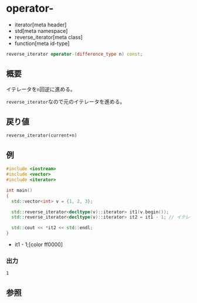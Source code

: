 # operator-
* iterator[meta header]
* std[meta namespace]
* reverse_iterator[meta class]
* function[meta id-type]

```cpp
reverse_iterator operator-(difference_type n) const;
```

## 概要
イテレータを`n`回逆に進める。

`reverse_iterator`なので元のイテレータを進める。


## 戻り値
`reverse_iterator(current+n)`


## 例
```cpp
#include <iostream>
#include <vector>
#include <iterator>

int main()
{
  std::vector<int> v = {1, 2, 3};

  std::reverse_iterator<decltype(v)::iterator> it1(v.begin());
  std::reverse_iterator<decltype(v)::iterator> it2 = it1 - 1; // イテレータを1回逆に進める

  std::cout << *it2 << std::endl;
}
```
* it1 - 1;[color ff0000]

### 出力
```
1
```

## 参照


